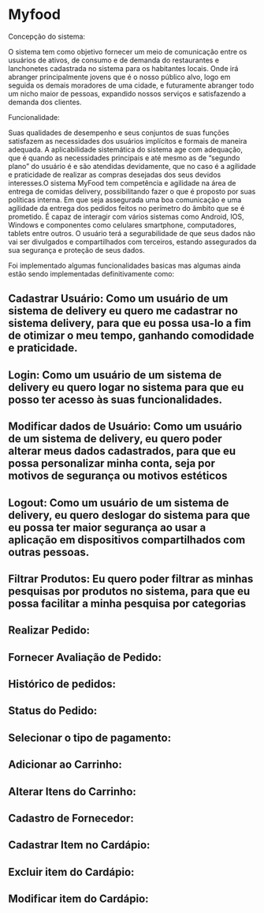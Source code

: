 # Myfood
Concepção do sistema:

  O sistema tem como objetivo fornecer um meio de comunicação entre os usuários de ativos, de consumo e de demanda do restaurantes e lanchonetes cadastrada no sistema para os habitantes locais. Onde irá abranger principalmente jovens que é o nosso público alvo, logo em seguida os demais moradores de uma cidade, e futuramente abranger todo um nicho maior de pessoas, expandido nossos serviços e satisfazendo a demanda dos clientes.

Funcionalidade:

  Suas qualidades de desempenho e seus conjuntos de suas funções satisfazem as necessidades dos usuários implícitos e formais de maneira adequada. A aplicabilidade sistemática do sistema age com adequação, que é quando as necessidades principais e até mesmo as de “segundo plano” do usuário é e são atendidas devidamente, que no caso é a agilidade e praticidade de realizar as compras desejadas dos seus devidos interesses.O sistema MyFood tem competência e agilidade na área de entrega de comidas delivery, possibilitando fazer o que é proposto por suas políticas interna. Em que seja assegurada uma boa comunicação e uma agilidade da entrega dos pedidos feitos no perímetro do âmbito que se é prometido.
  É capaz de interagir com vários sistemas como Android, IOS, Windows e componentes como celulares smartphone, computadores, tablets entre outros. O usuário terá a segurabilidade de que seus dados não vai ser divulgados e compartilhados com terceiros, estando assegurados da sua segurança e proteção de seus dados.

Foi implementado algumas funcionalidades basicas mas algumas ainda estão sendo implementadas definitivamente como: 

## Cadastrar Usuário: Como um usuário de um sistema de delivery eu quero me cadastrar no sistema delivery, para que eu possa usa-lo a fim de otimizar o meu tempo, ganhando comodidade e praticidade.

## Login: Como um usuário de um sistema de  delivery eu quero logar no sistema para que eu posso ter acesso às suas funcionalidades.

## Modificar dados de Usuário: Como um usuário de um sistema de delivery, eu quero poder alterar meus dados cadastrados, para que eu possa personalizar minha conta, seja por motivos de segurança ou motivos estéticos
 
## Logout: Como um usuário de um sistema de  delivery, eu quero deslogar do sistema para que eu possa ter maior segurança ao usar a aplicação em dispositivos compartilhados com outras pessoas.

## Filtrar Produtos: Eu quero poder filtrar as minhas pesquisas por produtos no sistema, para que eu possa facilitar a minha pesquisa por categorias

## Realizar Pedido:
## Fornecer Avaliação de Pedido: 
## Histórico de pedidos:
## Status do Pedido:
## Selecionar o tipo de pagamento:
## Adicionar ao Carrinho:
## Alterar Itens do Carrinho:
## Cadastro de Fornecedor:
## Cadastrar Item no Cardápio:
## Excluir item do Cardápio:
## Modificar item do Cardápio:













